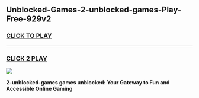 
## Unblocked-Games-2-unblocked-games-Play-Free-929v2
<h3>
<a href="https://premium76.site?title=2-unblocked-games&ref=20A">CLICK TO PLAY</a></h3>
<hr>

<h3>
<a href="https://premium76.site?title=2-unblocked-games&ref=20A">CLICK 2 PLAY</a>
  
</h3>

<a href="https://premium76.site?title=2-unblocked-games&ref=20A"><img src="https://clearcache.store/games.png"></a>


**2-unblocked-games games unblocked: Your Gateway to Fun and Accessible Online Gaming**
